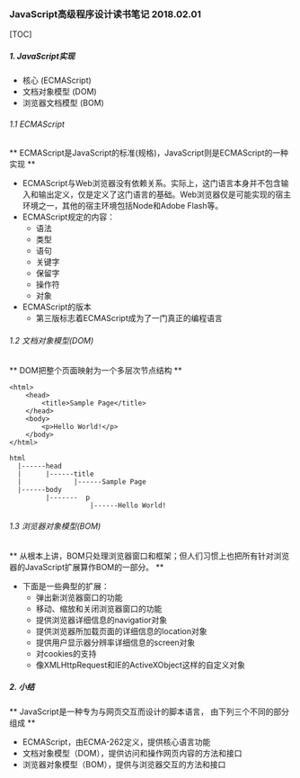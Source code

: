 ### JavaScript高级程序设计读书笔记	2018.02.01

[TOC]

##### 1. JavaScript实现
- 核心 (ECMAScript)
- 文档对象模型 (DOM)
- 浏览器文档模型 (BOM)

###### 1.1 ECMAScript
** ECMAScript是JavaScript的标准(规格)，JavaScript则是ECMAScript的一种实现 **

- ECMAScript与Web浏览器没有依赖关系。实际上，这门语言本身并不包含输入和输出定义，仅是定义了这门语言的基础。Web浏览器仅是可能实现的宿主环境之一，其他的宿主环境包括Node和Adobe Flash等。
- ECMAScript规定的内容：
  - 语法
  - 类型
  - 语句
  - 关键字
  - 保留字
  - 操作符
  - 对象
- ECMAScript的版本
  - 第三版标志着ECMAScript成为了一门真正的编程语言

###### 1.2 文档对象模型(DOM)
** DOM把整个页面映射为一个多层次节点结构 **

```
<html>
	<head>
    	<title>Sample Page</title>
    </head>
    <body>
    	<p>Hello World!</p>
    </body>
</html>
```
```
html
  |------head
  |		 |------title
  |		   		|------Sample Page
  |------body
  	 	 |-------  p
  					|------Hello World!
```

###### 1.3 浏览器对象模型(BOM)
** 从根本上讲，BOM只处理浏览器窗口和框架；但人们习惯上也把所有针对浏览器的JavaScript扩展算作BOM的一部分。 **
- 下面是一些典型的扩展：
  - 弹出新浏览器窗口的功能
  - 移动、缩放和关闭浏览器窗口的功能
  - 提供浏览器详细信息的navigatior对象
  - 提供浏览器所加载页面的详细信息的location对象
  - 提供用户显示器分辨率详细信息的screen对象
  - 对cookies的支持
  - 像XMLHttpRequest和IE的ActiveXObject这样的自定义对象

##### 2. 小结
** JavaScript是一种专为与网页交互而设计的脚本语言， 由下列三个不同的部分组成 **

- ECMAScript，由ECMA-262定义，提供核心语言功能
- 文档对象模型（DOM），提供访问和操作网页内容的方法和接口
- 浏览器对象模型（BOM），提供与浏览器交互的方法和接口